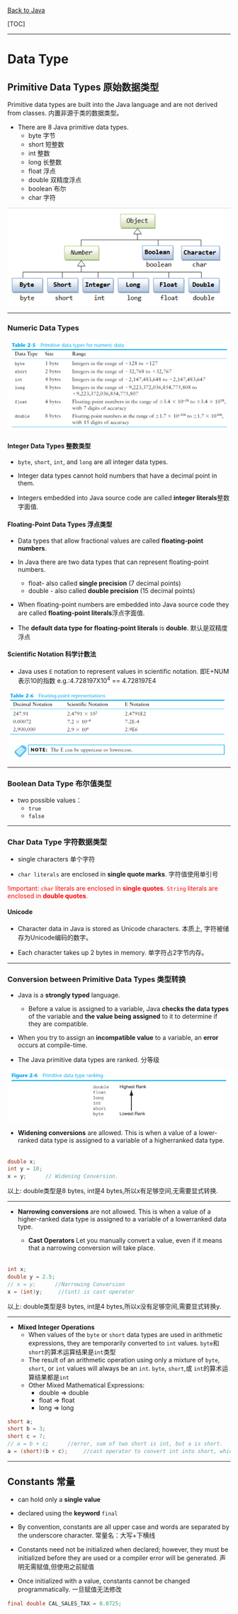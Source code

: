 [Back to Java](../index.md)

[TOC]

***

# Data Type

## Primitive Data Types 原始数据类型

Primitive data types are built into the Java language and are not derived from classes.
内置非源于类的数据类型。

- There are 8 Java primitive data types.
    - byte 字节
    - short 短整数
    - int 整数
    - long 长整数
    - float 浮点
    - double 双精度浮点
    - boolean 布尔
    - char 字符

![data type tree](../pic/fundamental/data_type/data_type_tree.png)

---

### Numeric Data Types

![numeric](../pic/fundamental/data_type/data_type_numeric_data.png)


#### Integer Data Types 整数类型

- `byte`, `short`, `int`, and `long` are all integer data types.

- Integer data types cannot hold numbers that have a decimal point in them.

- Integers embedded into Java source code are called **integer literals**整数字面值.

#### Floating-Point Data Types 浮点类型

- Data types that allow fractional values are called **floating-point numbers**.

- In Java there are two data types that can represent floating-point numbers.
    - float- also called **single precision** (7 decimal points)
    - double - also called **double precision** (15 decimal points)

- When floating-point numbers are embedded into Java source code they are called **floating-point literals**浮点字面值.

- The **default data type for floating-point literals** is **double**.
    默认是双精度浮点

#### Scientific Notation 科学计数法

- Java uses `E` notation to represent values in scientific notation.
    即E+NUM表示10的指数
    e.g.:4.728197X10<sup>4</sup> == 4.728197E4

![floating-point representation](../pic/fundamental/data_type/data_type_scientific_notation.png)

---

### Boolean Data Type 布尔值类型

- two possible values：
    - `true`
    - `false`

--- 

### Char Data Type 字符数据类型

- single characters 单个字符

- `char literals` are enclosed in **single quote marks**.
    字符值使用单引号

<font color="red">!important:
`char` literals are enclosed in **single quotes**.
`String` literals are enclosed in **double quotes**.
</font>

#### Unicode

- Character data in Java is stored as Unicode characters.
    本质上, 字符被储存为Unicode编码的数字。
&emsp;

- Each character takes up 2 bytes in memory.
    单字符占2字节内存。
    
---

### Conversion between Primitive Data Types 类型转换

- Java is a **strongly typed** language. 
    - Before a value is assigned to a variable, Java **checks the data types** of the variable and **the value being assigned** to it to determine if they are compatible.

- When you try to assign an **incompatible value** to a variable, an **error** occurs at compile-time.

- The Java primitive data types are ranked. 分等级

![ranking](../pic/fundamental/data_type/data_type_ranking.png)

- **Widening conversions** are allowed.
    This is when a value of a lower-ranked data type is assigned to a variable of a higherranked data type.

```java

double x;
int y = 10;
x = y;      // Widening Conversion. 

```
以上: double类型是8 bytes, int是4 bytes,所以x有足够空间,无需要显式转换.

---

- **Narrowing conversions** are not allowed.
    This is when a value of a higher-ranked data type is assigned to a variable of a lowerranked data type.

    - **Cast Operators**
    Let you manually convert a value, even if it means that a narrowing conversion will take place.

```java

int x;
double y = 2.5;
// x = y;      //Narrowing Conversion
x = (int)y;     //(int) is cast operator

```
以上: double类型是8 bytes, int是4 bytes,所以x没有足够空间,需要显式转换y.

---

- **Mixed Integer Operations**
    - When values of the `byte` or `short` data types are used in arithmetic expressions, they are temporarily converted to `int` values. 
    `byte`和`short`的算术运算结果是`int`类型
    - The result of an arithmetic operation using only a mixture of `byte`, `short`, or `int` values will always be an `int`.
    `byte`, `short`,或 `int`的算术运算结果都是`int`
    &emsp;
    - Other Mixed Mathematical Expressions:
        - double => double
        - float => float
        - long => long

```java
short a;
short b = 3;
short c = 7;
// a = b + c;      //error, sum of two short is int, but a is short.
a = (short)(b + c);     //cast operator to convert int into short, which the type of a.

```

---


## Constants 常量

- can hold only a **single value**

- declared using the **keyword** `final`

- By convention, constants are all upper case and words are separated by the underscore character.
    常量名：大写+下横线

- Constants need not be initialized when declared; however, they must be initialized
before they are used or a compiler error will be generated.
    声明无需赋值,但使用之前赋值

- Once initialized with a value, constants cannot be changed programmatically.
    一旦赋值无法修改

```java
final double CAL_SALES_TAX = 0.0725;
```
